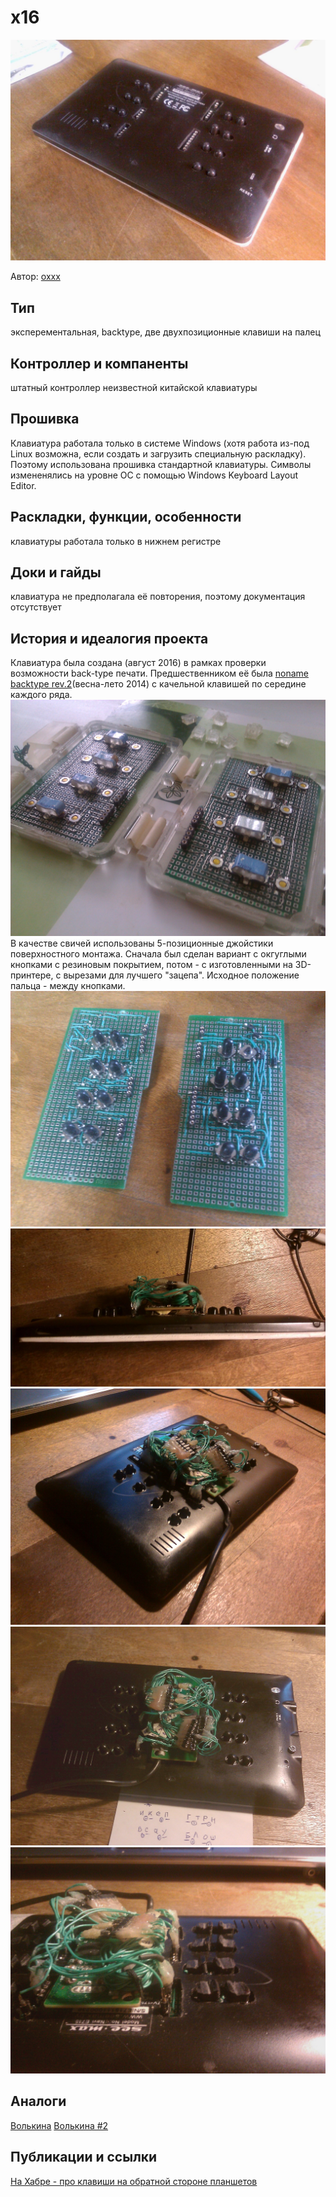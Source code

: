 # х16

![backtype клавиатура](!1.jpg "img")

Автор: [oxxx](./Authors/oxxx.md)

## Тип
эксперементальная, backtype, две двухпозиционные клавиши на палец

## Контроллер и компаненты
штатный контроллер неизвестной китайской клавиатуры 

## Прошивка
Клавиатура работала только в системе Windows (хотя работа из-под Linux возможна, если создать и загрузить специальную раскладку). Поэтому использована прошивка стандартной клавиатуры. Символы измененялись на уровне ОС с помощью Windows Keyboаrd Layout Editor.

## Раскладки, функции, особенности
клавиатуры работала только в нижнем регистре

## Доки и гайды
клавиатура не предполагала её повторения, поэтому документация отсутствует

## История и идеалогия проекта
Клавиатура была создана (август 2016) в рамках проверки возможности back-type печати. Предшественником её была [noname backtype rev.2](./Keyboards/noname_backtype)(весна-лето 2014) с качельной клавишей по середине каждого ряда.
![изображение](!v2_fto1.jpg "img")
В качестве свичей использованы 5-позиционные джойстики поверхностного монтажа.
Сначала был сделан вариант с окгуглыми кнопками с резиновым покрытием, потом - с изготовленными на 3D-принтере, с вырезами для лучшего "зацепа".
Исходное положение пальца - между кнопками. 
![изображение](!2.jpg "img")
![изображение](!top.jpg "img")
![изображение](!ugl.jpg "img")
![изображение](!full.jpg "img")
![изображение](!dtl.jpg "img")

## Аналоги
[Волькина](ссылка) 
[Волькина #2](ссылка)

## Публикации и ссылки
[На Хабре - про клавиши на обратной стороне планшетов](https://habr.com/ru/post/392081/)

